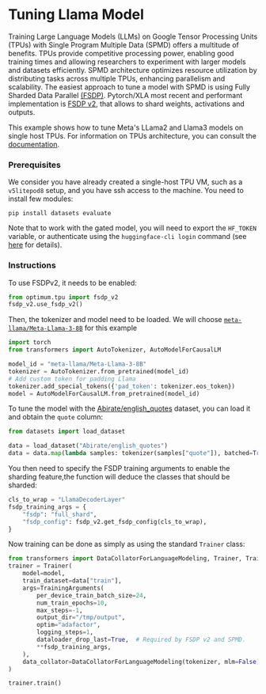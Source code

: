 <!---
Copyright 2024 The HuggingFace Team. All rights reserved.

Licensed under the Apache License, Version 2.0 (the "License");
you may not use this file except in compliance with the License.
You may obtain a copy of the License at

    http://www.apache.org/licenses/LICENSE-2.0

Unless required by applicable law or agreed to in writing, software
distributed under the License is distributed on an "AS IS" BASIS,
WITHOUT WARRANTIES OR CONDITIONS OF ANY KIND, either express or implied.
See the License for the specific language governing permissions and
limitations under the License.
-->

# Tuning Llama Model

Training Large Language Models (LLMs) on Google Tensor Processing Units (TPUs) with Single Program Multiple Data (SPMD) offers a multitude of benefits. TPUs provide competitive processing power, enabling good training times and allowing researchers to experiment with larger models and datasets efficiently. SPMD architecture optimizes resource utilization by distributing tasks across multiple TPUs, enhancing parallelism and scalability.
The easiest approach to tune a model with SPMD is using Fully Sharded Data Parallel [(FSDP)](https://engineering.fb.com/2021/07/15/open-source/fsdp/). Pytorch/XLA most recent and performant implementation is [FSDP v2](https://github.com/pytorch/xla/blob/master/docs/fsdpv2.md), that allows to shard weights, activations and outputs.


This example shows how to tune Meta's LLama2 and Llama3 models on single host TPUs. For information on TPUs architecture, you can consult the [documentation](https://cloud.google.com/tpu/docs/system-architecture-tpu-vm).


### Prerequisites

We consider you have already created a single-host TPU VM, such as a `v5litepod8` setup, and you have ssh access to the machine.
You need to install few modules:

```shell
pip install datasets evaluate
```

Note that to work with the gated model, you will need to export the `HF_TOKEN` variable, or authenticate using the `huggingface-cli login` command (see [here](https://huggingface.co/settings/tokens) for details).

### Instructions

To use FSDPv2, it needs to be enabled:

```python
from optimum.tpu import fsdp_v2
fsdp_v2.use_fsdp_v2()
```

Then, the tokenizer and model need to be loaded. We will choose [`meta-llama/Meta-Llama-3-8B`](https://huggingface.co/meta-llama/Meta-Llama-3-8B) for this example

```python
import torch
from transformers import AutoTokenizer, AutoModelForCausalLM

model_id = "meta-llama/Meta-Llama-3-8B"
tokenizer = AutoTokenizer.from_pretrained(model_id)
# Add custom token for padding Llama
tokenizer.add_special_tokens({'pad_token': tokenizer.eos_token})
model = AutoModelForCausalLM.from_pretrained(model_id)
```

To tune the model with the [Abirate/english_quotes](https://huggingface.co/datasets/Abirate/english_quotes) dataset, you can load it and obtain the `quote` column:

```python
from datasets import load_dataset

data = load_dataset("Abirate/english_quotes")
data = data.map(lambda samples: tokenizer(samples["quote"]), batched=True)
```

You then need to specify the FSDP training arguments to enable the sharding feature,the function will deduce the classes that should be sharded:

```python
cls_to_wrap = "LlamaDecoderLayer"
fsdp_training_args = {
    "fsdp": "full_shard",
    "fsdp_config": fsdp_v2.get_fsdp_config(cls_to_wrap),
}
```

Now training can be done as simply as using the standard `Trainer` class:

```python
from transformers import DataCollatorForLanguageModeling, Trainer, TrainingArguments
trainer = Trainer(
    model=model,
    train_dataset=data["train"],
    args=TrainingArguments(
        per_device_train_batch_size=24,
        num_train_epochs=10,
        max_steps=-1,
        output_dir="/tmp/output",
        optim="adafactor",
        logging_steps=1,
        dataloader_drop_last=True,  # Required by FSDP v2 and SPMD.
        **fsdp_training_args,
    ),
    data_collator=DataCollatorForLanguageModeling(tokenizer, mlm=False),
)

trainer.train()
```
